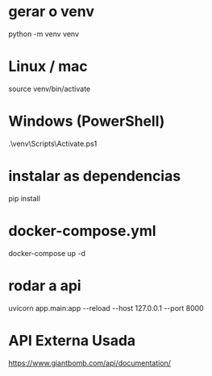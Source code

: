 # gerar o venv
python -m venv venv
# Linux / mac
source venv/bin/activate
# Windows (PowerShell)
.\venv\Scripts\Activate.ps1

# instalar as dependencias
pip install

# docker-compose.yml
docker-compose up -d

# rodar a api
uvicorn app.main:app --reload --host 127.0.0.1 --port 8000

# API Externa Usada
https://www.giantbomb.com/api/documentation/